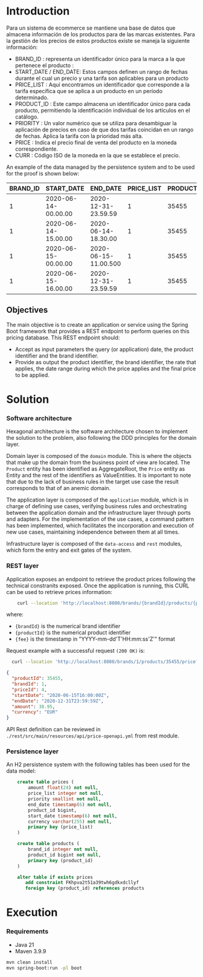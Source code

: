 # Introduction

Para un sistema de ecommerce se mantiene una base de datos que almacena información de los productos para de las marcas
existentes. Para la gestión de los precios de estos productos existe se maneja la siguiente información:

- BRAND_ID : representa un identificador único para la marca a la que pertenece el producto :
- START_DATE / END_DATE: Estos campos definen un rango de fechas durante el cual un precio y una tarifa son aplicables
  para un producto
- PRICE_LIST : Aquí encontramos un identificador que corresponde a la tarifa específica que se aplica a un producto en
  un período determinado.
- PRODUCT_ID : Este campo almacena un identificador único para cada producto, permitiendo la identificación individual
  de los artículos en el catálogo.
- PRIORITY : Un valor numérico que se utiliza para desambiguar la aplicación de precios en caso de que dos tarifas
  coincidan en un rango de fechas. Aplica la tarifa con la prioridad más alta.
- PRICE : Indica el precio final de venta del producto en la moneda correspondiente.
- CURR : Código ISO de la moneda en la que se establece el precio.

An example of the data managed by the persistence system and to be used for the proof is shown below:

| BRAND_ID | START_DATE          | END_DATE             | PRICE_LIST | PRODUCT_ID | PRIORITY | PRICE | CURR |
|----------|---------------------|----------------------|------------|------------|----------|-------|------|
| 1        | 2020-06-14-00.00.00 | 2020-12-31-23.59.59  | 1          | 35455      | 0        | 35.50 | EUR  |
| 1        | 2020-06-14-15.00.00 | 2020-06-14-18.30.00  | 1          | 35455      | 0        | 25.40 | EUR  |
| 1        | 2020-06-15-00.00.00 | 2020-06-15-11.00.500 | 1          | 35455      | 0        | 30.50 | EUR  |
| 1        | 2020-06-15-16.00.00 | 2020-12-31-23.59.59  | 1          | 35455      | 0        | 38.95 | EUR  |

## Objectives

The main objective is to create an application or service using the Spring Boot framework that provides a REST endpoint
to perform queries on this pricing database. This REST endpoint should:

- Accept as input parameters the query (or application) date, the product identifier and the brand identifier.
- Provide as output the product identifier, the brand identifier, the rate that applies, the date range during which the
  price applies and the final price to be applied.

# Solution

### Software architecture

Hexagonal architecture is the software architecture chosen to implement the solution to the problem, also following the
DDD principles for the domain layer.

Domain layer is composed of the `domain` module. This is where the objects that make up the domain from the
business point of view are located. The `Product` entity has been identified as AggregateRoot, the `Price` entity as
Entity
and the rest of the identifiers as ValueEntities. It is important to note that due to the lack of business rules in the
target use case the result corresponds to that of an anemic domain.

The application layer is composed of the `application` module, which is in charge of defining use cases, verifying
business rules and orchestrating between the application domain and the infrastructure layer through ports and adapters.
For the implementation of the use cases, a command pattern has been implemented, which facilitates the incorporation and
execution of new use cases, maintaining independence between them at all times.

Infrastructure layer is composed of the `data-access` and `rest` modules, which form the entry and exit gates of the
system.

### REST layer

Application exposes an endpoint to retrieve the product prices following the technical constranits exposed. Once the
application is running, this CURL can be used to retrieve prices information:

```bash
    curl --location 'http://localhost:8080/brands/{brandId}/products/{productId}/price?fee={fee}'
```

where:

- `{brandId}` is the numerical brand identifier
- `{productId}` is the numerical product identifier
- `{fee}` is the timestamp in "YYYY-mm-dd'T'HH:mm:ss'Z'" format

Request example with a successful request `(200 OK)` is:

```bash
  curl --location 'http://localhost:8080/brands/1/products/35455/price?fee=2020-06-15T22%3A00%3A00Z'
```

```json
{
  "productId": 35455,
  "brandId": 1,
  "priceId": 4,
  "startDate": "2020-06-15T16:00:00Z",
  "endDate": "2020-12-31T23:59:59Z",
  "amount": 38.95,
  "currency": "EUR"
}
```

API Rest definition can be reviewed in `./rest/src/main/resources/api/price-openapi.yml` from rest module.

### Persistence layer

An H2 persistence system with the following tables has been used for the data model:

```sql
    create table prices (
        amount float(24) not null,
        price_list integer not null,
        priority smallint not null,
        end_date timestamp(6) not null,
        product_id bigint,
        start_date timestamp(6) not null,
        currency varchar(255) not null,
        primary key (price_list)
    )
```

```sql
    create table products (
        brand_id integer not null,
        product_id bigint not null,
        primary key (product_id)
    )
```

```sql
    alter table if exists prices 
       add constraint FKhpva2t51a39twh6gdkxdcllyf 
       foreign key (product_id) references products
```

# Execution

### Requirements

- Java 21
- Maven 3.9.9

```bash
mvn clean install
mvn spring-boot:run -pl boot 
```